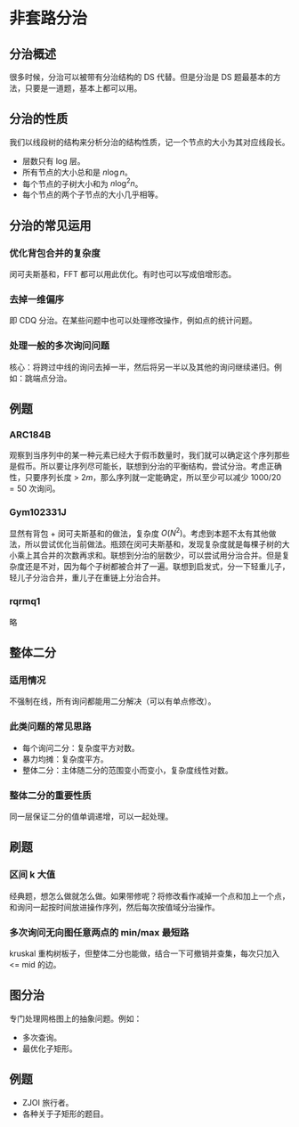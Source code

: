 # 非套路分治

## 分治概述
很多时候，分治可以被带有分治结构的 DS 代替。但是分治是 DS 题最基本的方法，只要是一道题，基本上都可以用。

## 分治的性质
我们以线段树的结构来分析分治的结构性质，记一个节点的大小为其对应线段长。
- 层数只有 log 层。
- 所有节点的大小总和是 $n\log n$。
- 每个节点的子树大小和为 $n\log^2 n$。
- 每个节点的两个子节点的大小几乎相等。

## 分治的常见运用

### 优化背包合并的复杂度
闵可夫斯基和，FFT 都可以用此优化。有时也可以写成倍增形态。

### 去掉一维偏序
即 CDQ 分治。在某些问题中也可以处理修改操作，例如点的统计问题。

### 处理一般的多次询问问题
核心：将跨过中线的询问去掉一半，然后将另一半以及其他的询问继续递归。例如：跳端点分治。

## 例题

### ARC184B
观察到当序列中的某一种元素已经大于假币数量时，我们就可以确定这个序列那些是假币。所以要让序列尽可能长，联想到分治的平衡结构，尝试分治。考虑正确性，只要序列长度 > $2m$，那么序列就一定能确定，所以至少可以减少 $1000 / 20 = 50$ 次询问。

### Gym102331J
显然有背包 + 闵可夫斯基和的做法，复杂度 $O(N^2)$。考虑到本题不太有其他做法，所以尝试优化当前做法。瓶颈在闵可夫斯基和，发现复杂度就是每棵子树的大小乘上其合并的次数再求和。联想到分治的层数少，可以尝试用分治合并。但是复杂度还是不对，因为每个子树都被合并了一遍。联想到启发式，分一下轻重儿子，轻儿子分治合并，重儿子在重链上分治合并。

### rqrmq1
略

## 整体二分

### 适用情况
不强制在线，所有询问都能用二分解决（可以有单点修改）。

### 此类问题的常见思路
- 每个询问二分：复杂度平方对数。
- 暴力均摊：复杂度平方。
- 整体二分：主体随二分的范围变小而变小，复杂度线性对数。

### 整体二分的重要性质
同一层保证二分的值单调递增，可以一起处理。

## 刷题

### 区间 k 大值
经典题，想怎么做就怎么做。如果带修呢？将修改看作减掉一个点和加上一个点，和询问一起按时间放进操作序列，然后每次按值域分治操作。

### 多次询问无向图任意两点的 min/max 最短路
kruskal 重构树板子，但整体二分也能做，结合一下可撤销并查集，每次只加入 <= mid 的边。

## 图分治
专门处理网格图上的抽象问题。例如：
- 多次查询。
- 最优化子矩形。

## 例题
- ZJOI 旅行者。
- 各种关于子矩形的题目。